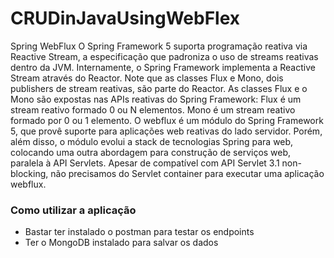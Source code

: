 # CRUDinJavaUsingWebFlex

Spring WebFlux O Spring Framework 5 suporta programação reativa via Reactive Stream, a especificação que padroniza o uso de streams reativas dentro da JVM. Internamente, o Spring Framework implementa a Reactive Stream através do Reactor. Note que as classes Flux e Mono, dois publishers de stream reativas, são parte do Reactor. As classes Flux e o Mono são expostas nas APIs reativas do Spring Framework: Flux é um stream reativo formado 0 ou N elementos. Mono é um stream reativo formado por 0 ou 1 elemento. O webflux é um módulo do Spring Framework 5, que provê suporte para aplicações web reativas do lado servidor. Porém, além disso, o módulo evolui a stack de tecnologias Spring para web, colocando uma outra abordagem para construção de serviços web, paralela à API Servlets. Apesar de compatível com API Servlet 3.1 non-blocking, não precisamos do Servlet container para executar uma aplicação webflux.


### Como utilizar a aplicação

* Bastar ter instalado o postman para testar os endpoints
* Ter o MongoDB instalado para salvar os dados
